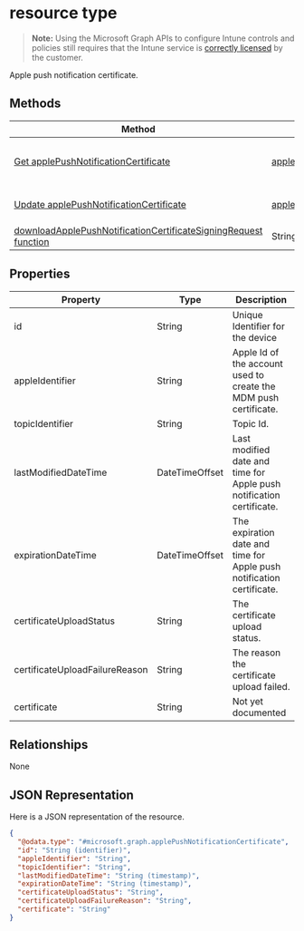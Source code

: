 ﻿#  resource type

> **Note:** Using the Microsoft Graph APIs to configure Intune controls and policies still requires that the Intune service is [correctly licensed](https://go.microsoft.com/fwlink/?linkid=839381) by the customer.

Apple push notification certificate.
## Methods
|Method|Return Type|Description|
|---|---|---|
|[Get applePushNotificationCertificate](../api/intune_devicefe_applepushnotificationcertificate_get.md)|[applePushNotificationCertificate](../resources/intune_devicefe_applepushnotificationcertificate.md)|Read properties and relationships of the [applePushNotificationCertificate](../resources/intune_devicefe_applepushnotificationcertificate.md) object.|
|[Update applePushNotificationCertificate](../api/intune_devicefe_applepushnotificationcertificate_update.md)|[applePushNotificationCertificate](../resources/intune_devicefe_applepushnotificationcertificate.md)|Update the properties of a [applePushNotificationCertificate](../resources/intune_devicefe_applepushnotificationcertificate.md) object.|
|[downloadApplePushNotificationCertificateSigningRequest function](../api/intune_devicefe_applepushnotificationcertificate_downloadapplepushnotificationcertificatesigningrequest.md)|String|Not yet documented|

## Properties
|Property|Type|Description|
|---|---|---|
|id|String|Unique Identifier for the device|
|appleIdentifier|String|Apple Id of the account used to create the MDM push certificate.|
|topicIdentifier|String|Topic Id.|
|lastModifiedDateTime|DateTimeOffset|Last modified date and time for Apple push notification certificate.|
|expirationDateTime|DateTimeOffset|The expiration date and time for Apple push notification certificate.|
|certificateUploadStatus|String|The certificate upload status.|
|certificateUploadFailureReason|String|The reason the certificate upload failed.|
|certificate|String|Not yet documented|

## Relationships
None
## JSON Representation
Here is a JSON representation of the resource.
<!-- {
  "blockType": "resource",
  "keyProperty": "id",
  "@odata.type": "microsoft.graph.applePushNotificationCertificate"
}
-->
```json
{
  "@odata.type": "#microsoft.graph.applePushNotificationCertificate",
  "id": "String (identifier)",
  "appleIdentifier": "String",
  "topicIdentifier": "String",
  "lastModifiedDateTime": "String (timestamp)",
  "expirationDateTime": "String (timestamp)",
  "certificateUploadStatus": "String",
  "certificateUploadFailureReason": "String",
  "certificate": "String"
}
```



